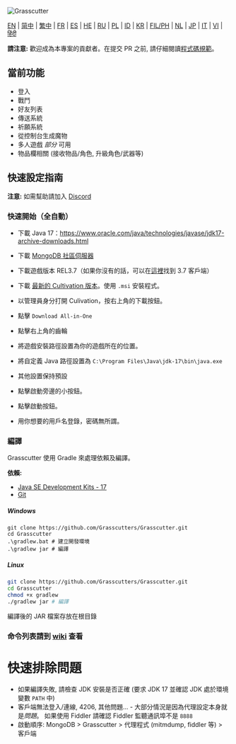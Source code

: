 ![Grasscutter]([https://github.com/woailulu/GenshinImpact-PrivateService/blob/%E9%87%8D%E7%82%B9/OIP-C.jpg](https://socialify.git.ci/woailulu/GenshinImpact-PrivateService/image?description=1&descriptionEditable=%E5%8E%9F%E7%A5%9E%E7%A7%81%E6%9C%8D&font=Rokkitt&language=1&logo=OIP-C.jpg&name=1&owner=1&pattern=Formal%20Invitation&theme=Dark))

[EN](../README.md) | 
[简中](https://github.com/woailulu/GenshinImpact-PrivateService/blob/%E9%87%8D%E7%82%B9/README.md) | 
[繁中](https://github.com/woailulu/GenshinImpact-PrivateService/edit/%E9%87%8D%E7%82%B9/README-CN.md) | 
[FR](README_fr-FR.md) | 
[ES](README_es-ES.md) | 
[HE](README_HE.md) | 
[RU](README_ru-RU.md) | 
[PL](README_pl-PL.md) | 
[ID](README_id-ID.md) | 
[KR](README_ko-KR.md) | 
[FIL/PH](README_fil-PH.md) | 
[NL](README_NL.md) | 
[JP](README_ja-JP.md) | 
[IT](README_it-IT.md) | 
[VI](README_vi-VN.md) | 
[हिंदी](README_hn-IN.md)

**請注意:** 歡迎成為本專案的貢獻者。在提交 PR 之前, 請仔細閱讀[程式碼規範](https://github.com/Grasscutters/Grasscutter/blob/stable/CONTRIBUTING.md)。


## 當前功能

* 登入
* 戰鬥
* 好友列表
* 傳送系統
* 祈願系統
* 從控制台生成魔物
* 多人遊戲 *部分* 可用
* 物品欄相關 (接收物品/角色, 升級角色/武器等)

## 快速設定指南

**注意:** 如需幫助請加入 [Discord](https://discord.gg/T5vZU6UyeG)

### 快速開始（全自動）

- 下載 Java 17：https://www.oracle.com/java/technologies/javase/jdk17-archive-downloads.html
- 下載 [MongoDB 社區伺服器](https://www.mongodb.com/try/download/community)
- 下載遊戲版本 REL3.7（如果你沒有的話，可以在[這裡](https://github.com/MAnggiarMustofa/GI-Download-Library/blob/main/GenshinImpact/Client/3.7.0.md)找到 3.7 客戶端）

- 下載 [最新的 Cultivation 版本](https://github.com/Grasscutters/Cultivation/releases/latest)。使用 `.msi` 安裝程式。
- 以管理員身分打開 Culivation，按右上角的下載按鈕。
- 點擊 `Download All-in-One`
- 點擊右上角的齒輪
- 將遊戲安裝路徑設置為你的遊戲所在的位置。
- 將自定義 Java 路徑設置為 `C:\Program Files\Java\jdk-17\bin\java.exe`
- 其他設置保持預設

- 點擊啟動旁邊的小按鈕。
- 點擊啟動按鈕。
- 用你想要的用戶名登錄，密碼無所謂。

### 編譯

Grasscutter 使用 Gradle 來處理依賴及編譯。

**依賴:**

- [Java SE Development Kits - 17](https://www.oracle.com/java/technologies/javase/jdk17-archive-downloads.html)
- [Git](https://git-scm.com/downloads)

##### Windows

```shell
git clone https://github.com/Grasscutters/Grasscutter.git
cd Grasscutter
.\gradlew.bat # 建立開發環境
.\gradlew jar # 編譯
```

##### Linux

```bash
git clone https://github.com/Grasscutters/Grasscutter.git
cd Grasscutter
chmod +x gradlew
./gradlew jar # 編譯
```

編譯後的 JAR 檔案存放在根目錄

### 命令列表請到 [wiki](https://github.com/Grasscutters/Grasscutter/wiki/Commands) 查看

# 快速排除問題

* 如果編譯失敗, 請檢查 JDK 安裝是否正確 (要求 JDK 17 並確認 JDK 處於環境變數 `PATH` 中)
* 客戶端無法登入/連線, 4206, 其他問題... - 大部分情況是因為代理設定本身就是*問題*。
  如果使用 Fiddler 請確認 Fiddler 監聽通訊埠不是 `8888`
* 啟動順序: MongoDB > Grasscutter > 代理程式 (mitmdump, fiddler 等) > 客戶端


